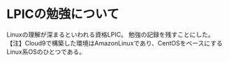 # LPICの勉強について
Linuxの理解が深まるといわれる資格LPIC。
勉強の記録を残すことにした。
<br>
【注】Cloud9で構築した環境はAmazonLinuxであり、CentOSをベースにするLinux系OSのひとつである。
